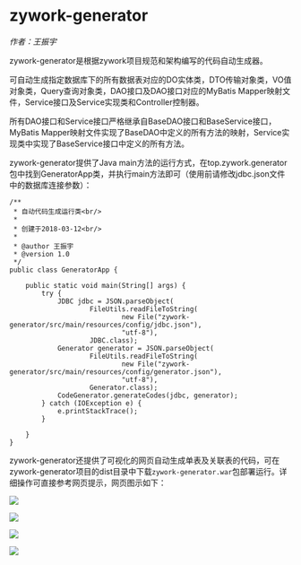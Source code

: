# zywork-generator

*作者：王振宇*

zywork-generator是根据zywork项目规范和架构编写的代码自动生成器。

可自动生成指定数据库下的所有数据表对应的DO实体类，DTO传输对象类，VO值对象类，Query查询对象类，DAO接口及DAO接口对应的MyBatis Mapper映射文件，Service接口及Service实现类和Controller控制器。

所有DAO接口和Service接口严格继承自BaseDAO接口和BaseService接口，MyBatis Mapper映射文件实现了BaseDAO中定义的所有方法的映射，Service实现类中实现了BaseService接口中定义的所有方法。

zywork-generator提供了Java main方法的运行方式，在top.zywork.generator包中找到GeneratorApp类，并执行main方法即可（使用前请修改jdbc.json文件中的数据库连接参数）：

```
/**
 * 自动代码生成运行类<br/>
 *
 * 创建于2018-03-12<br/>
 *
 * @author 王振宇
 * @version 1.0
 */
public class GeneratorApp {

    public static void main(String[] args) {
        try {
            JDBC jdbc = JSON.parseObject(
                    FileUtils.readFileToString(
                            new File("zywork-generator/src/main/resources/config/jdbc.json"), 
                            "utf-8"), 
                    JDBC.class);
            Generator generator = JSON.parseObject(
                    FileUtils.readFileToString(
                            new File("zywork-generator/src/main/resources/config/generator.json"), 
                            "utf-8"), 
                    Generator.class);
            CodeGenerator.generateCodes(jdbc, generator);
        } catch (IOException e) {
            e.printStackTrace();
        }

    }
}
```

zywork-generator还提供了可视化的网页自动生成单表及关联表的代码，可在zywork-generator项目的dist目录中下载```zywork-generator.war```包部署运行。详细操作可直接参考网页提示，网页图示如下：

![](https://github.com/GZWgssmart/zywork/blob/master/zywork-generator/image/jdbc.png)

![](https://github.com/GZWgssmart/zywork/blob/master/zywork-generator/image/generator.png)

![](https://github.com/GZWgssmart/zywork/blob/master/zywork-generator/image/single.png)

![](https://github.com/GZWgssmart/zywork/blob/master/zywork-generator/image/join.png)